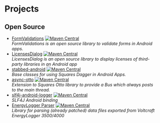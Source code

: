 Projects
===========

Open Source
-----------

* [FormValidations](https://psdev.de/FormValidations) [![Maven Central](https://maven-badges.herokuapp.com/maven-central/de.psdev.formvalidations/formvalidations/badge.svg)](https://maven-badges.herokuapp.com/maven-central/de.psdev.formvalidations/formvalidations)  
  *FormValidations is an open source library to validate forms in Android apps.*
* [LicensesDialog](https://psdev.de/LicensesDialog) [![Maven Central](https://maven-badges.herokuapp.com/maven-central/de.psdev.licensesdialog/licensesdialog/badge.svg)](https://maven-badges.herokuapp.com/maven-central/de.psdev.licensesdialog/licensesdialog)  
  *LicensesDialog is an open source library to display licenses of third-party libraries in an Android app*
* [stabbed-android](https://psdev.de/stabbed-android) [![Maven Central](https://maven-badges.herokuapp.com/maven-central/de.psdev/stabbed-android/badge.svg)](https://maven-badges.herokuapp.com/maven-central/de.psdev/stabbed-android)  
  *Base classes for using Squares Dagger in Android Apps.*
* [async-otto](https://psdev.de/async-otto) [![Maven Central](https://maven-badges.herokuapp.com/maven-central/de.psdev/async-otto/badge.svg)](https://maven-badges.herokuapp.com/maven-central/de.psdev/async-otto)  
  *Extension to Squares Otto library to provide a Bus which always posts to the main thread.*
* [slf4j-android-logger](https://psdev.de/slf4j-android-logger) [![Maven Central](https://maven-badges.herokuapp.com/maven-central/de.psdev.slf4j-android-logger/slf4j-android-logger/badge.svg)](https://maven-badges.herokuapp.com/maven-central/de.psdev.slf4j-android-logger/slf4j-android-logger)  
  *SLF4J Android binding*
* [EnergyLogger Parser](https://psdev.de/energylogger-parser) [![Maven Central](https://maven-badges.herokuapp.com/maven-central/de.psdev/energylogger-parser/badge.svg)](https://maven-badges.herokuapp.com/maven-central/de.psdev/energylogger-parser)  
  *Library for parsing (already patched) data files exported from Voltcraft EnergyLogger 3500/4000*
